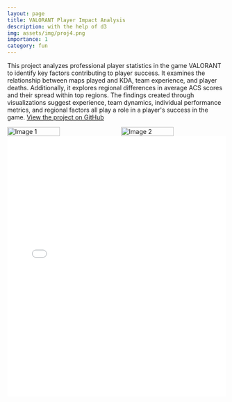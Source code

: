 ```yaml
---
layout: page
title: VALORANT Player Impact Analysis
description: with the help of d3
img: assets/img/proj4.png
importance: 1
category: fun
---
```


This project analyzes professional player statistics in the game VALORANT to identify key factors contributing to player success. It examines the relationship between maps played and KDA, team experience, and player deaths. Additionally, it explores regional differences in average ACS scores and their spread within top regions. The findings created through visualizations suggest experience, team dynamics, individual performance metrics, and regional factors all play a role in a player's success in the game.
[View the project on GitHub](https://github.com/Derek-Wen/vct-analysis-viz)

<div style="display:flex; justify-content:space-between;">
  <img src="../../assets/img/proj4_1.png" alt="Image 1" style="width:50%; margin-right:10px;">
  <img src="../../assets/img/proj4_2.png" alt="Image 2" style="width:50%; margin-left:10px;">
</div>

<embed src="../../assets/pdf/DSC106_Final_Project.pdf" type="application/pdf" width="100%" height="600px" />